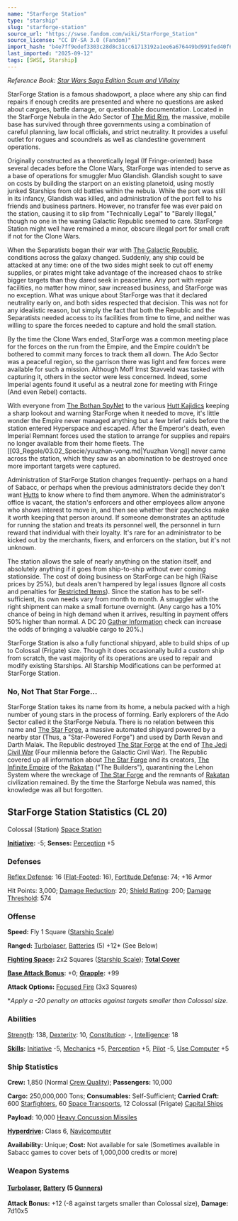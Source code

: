 ```yaml
---
name: "StarForge Station"
type: "starship"
slug: "starforge-station"
source_url: "https://swse.fandom.com/wiki/StarForge_Station"
source_license: "CC BY-SA 3.0 (Fandom)"
import_hash: "b4e7ff9edef3303c28d8c31cc61713192a1ee6a676449bd991fed40f659d290e"
last_imported: "2025-09-12"
tags: [SWSE, Starship]
---
```

*Reference Book: [Star Wars Saga Edition Scum and Villainy](https://swse.fandom.com/wiki/Star_Wars_Saga_Edition_Scum_and_Villainy)*

StarForge Station is a famous shadowport, a place where any ship can find repairs if enough credits are presented and where no questions are asked about cargoes, battle damage, or questionable documentation. Located in the StarForge Nebula in the Ado Sector of [The Mid Rim](https://swse.fandom.com/wiki/The_Mid_Rim), the massive, mobile base has survived through three governments using a combination of careful planning, law local officials, and strict neutrality. It provides a useful outlet for rogues and scoundrels as well as clandestine government operations.

Originally constructed as a theoretically legal (If Fringe-oriented) base several decades before the Clone Wars, StarForge was intended to serve as a base of operations for smuggler Muo Glandish. Glandish sought to save on costs by building the starport on an existing planetoid, using mostly junked Starships from old battles within the nebula. While the port was still in its infancy, Glandish was killed, and administration of the port fell to his friends and business partners. However, no transfer fee was ever paid on the station, causing it to slip from "Technically Legal" to "Barely Illegal," though no one in the waning Galactic Republic seemed to care. StarForge Station might well have remained a minor, obscure illegal port for small craft if not for the Clone Wars.

When the Separatists began their war with [The Galactic Republic](https://swse.fandom.com/wiki/The_Galactic_Republic), conditions across the galaxy changed. Suddenly, any ship could be attacked at any time: one of the two sides might seek to cut off enemy supplies, or pirates might take advantage of the increased chaos to strike bigger targets than they dared seek in peacetime. Any port with repair facilities, no matter how minor, saw increased business, and StarForge was no exception. What was unique about StarForge was that it declared neutrality early on, and both sides respected that decision. This was not for any idealistic reason, but simply the fact that both the Republic and the Separatists needed access to its facilities from time to time, and neither was willing to spare the forces needed to capture and hold the small station.

By the time the Clone Wars ended, StarForge was a common meeting place for the forces on the run from the Empire, and the Empire couldn't be bothered to commit many forces to track them all down. The Ado Sector was a peaceful region, so the garrison there was light and few forces were available for such a mission. Although Moff Irnst Stavveld was tasked with capturing it, others in the sector were less concerned. Indeed, some Imperial agents found it useful as a neutral zone for meeting with Fringe (And even Rebel) contacts.

With everyone from [The Bothan SpyNet](https://swse.fandom.com/wiki/The_Bothan_SpyNet) to the various [Hutt Kajidics](https://swse.fandom.com/wiki/Hutt_Kajidics) keeping a sharp lookout and warning StarForge when it needed to move, it's little wonder the Empire never managed anything but a few brief raids before the station entered Hyperspace and escaped. After the Emperor's death, even Imperial Remnant forces used the station to arrange for supplies and repairs no longer available from their home fleets. The [[03_Regole/03.02_Specie/yuuzhan-vong.md|Yuuzhan Vong]] never came across the station, which they saw as an abomination to be destroyed once more important targets were captured.

Administration of StarForge Station changes frequently- perhaps on a hand of Sabacc, or perhaps when the previous administrators decide they don't want [Hutts](https://swse.fandom.com/wiki/Hutts) to know where to find them anymore. When the administrator's office is vacant, the station's enforcers and other employees allow anyone who shows interest to move in, and then see whether their paychecks make it worth keeping that person around. If someone demonstrates an aptitude for running the station and treats its personnel well, the personnel in turn reward that individual with their loyalty. It's rare for an administrator to be kicked out by the merchants, fixers, and enforcers on the station, but it's not unknown.

The station allows the sale of nearly anything on the station itself, and absolutely anything if it goes from ship-to-ship without ever coming stationside. The cost of doing business on StarForge can be high (Raise prices by 25%), but deals aren't hampered by legal issues (Ignore all costs and penalties for [Restricted Items](https://swse.fandom.com/wiki/Restricted_Items)). Since the station has to be self-sufficient, its own needs vary from month to month. A smuggler with the right shipment can make a small fortune overnight. (Any cargo has a 10% chance of being in high demand when it arrives, resulting in payment offers 50% higher than normal. A DC 20 [Gather Information](https://swse.fandom.com/wiki/Gather_Information) check can increase the odds of bringing a valuable cargo to 20%.)

StarForge Station is also a fully functional shipyard, able to build ships of up to Colossal (Frigate) size. Though it does occasionally build a custom ship from scratch, the vast majority of its operations are used to repair and modify existing Starships. All Starship Modifications can be performed at StarForge Station.

### No, Not That Star Forge...
StarForge Station takes its name from its home, a nebula packed with a high number of young stars in the process of forming. Early explorers of the Ado Sector called it the StarForge Nebula. There is no relation between this name and [The Star Forge](https://swse.fandom.com/wiki/The_Star_Forge), a massive automated shipyard powered by a nearby star (Thus, a "Star-Powered Forge") and used by Darth Revan and Darth Malak. The Republic destroyed [The Star Forge](https://swse.fandom.com/wiki/The_Star_Forge) at the end of [The Jedi Civil War](https://swse.fandom.com/wiki/The_Jedi_Civil_War) (Four millennia before the Galactic Civil War). The Republic covered up all information about [The Star Forge](https://swse.fandom.com/wiki/The_Star_Forge) and its creators, [The Infinite Empire](https://swse.fandom.com/wiki/The_Infinite_Empire) of the [Rakatan](https://swse.fandom.com/wiki/Rakatan) ("The Builders"), quarantining the Lehon System where the wreckage of [The Star Forge](https://swse.fandom.com/wiki/The_Star_Forge) and the remnants of [Rakatan](https://swse.fandom.com/wiki/Rakatan) civilization remained. By the time the Starforge Nebula was named, this knowledge was all but forgotten.

## StarForge Station Statistics (CL 20)
Colossal (Station) [Space Station](https://swse.fandom.com/wiki/Space_Station)

**[Initiative](https://swse.fandom.com/wiki/Initiative):** -5; **Senses:** [Perception](https://swse.fandom.com/wiki/Perception) +5
### Defenses
[Reflex Defense](https://swse.fandom.com/wiki/Reflex_Defense_(Vehicles)): 16 ([Flat-Footed](https://swse.fandom.com/wiki/Flat-Footed): 16), [Fortitude Defense](https://swse.fandom.com/wiki/Fortitude_Defense_(Vehicles)): 74; +16 Armor

Hit Points: 3,000; [Damage Reduction](https://swse.fandom.com/wiki/Damage_Reduction): 20; [Shield Rating](https://swse.fandom.com/wiki/Shield_Rating): 200; [Damage Threshold](https://swse.fandom.com/wiki/Damage_Threshold_(Vehicles)): 574
### Offense
**Speed:** Fly 1 Square ([Starship Scale](https://swse.fandom.com/wiki/Starship_Scale))

**Ranged:** [Turbolaser](https://swse.fandom.com/wiki/Turbolaser), [Batteries](https://swse.fandom.com/wiki/Weapon_Batteries) (5) +12* (See Below)

**[Fighting Space](https://swse.fandom.com/wiki/Fighting_Space):** 2x2 Squares ([Starship Scale](https://swse.fandom.com/wiki/Starship_Scale)); **[Total Cover](https://swse.fandom.com/wiki/Total_Cover)**

**[Base Attack Bonus](https://swse.fandom.com/wiki/Base_Attack_Bonus):** +0; **[Grapple](https://swse.fandom.com/wiki/Grapple):** +99

**Attack Options:** [Focused Fire](https://swse.fandom.com/wiki/Focused_Fire) (3x3 Squares)

**Apply a -20 penalty on attacks against targets smaller than Colossal size.*
### Abilities
[Strength](https://swse.fandom.com/wiki/Strength): 138, [Dexterity](https://swse.fandom.com/wiki/Dexterity): 10, [Constitution](https://swse.fandom.com/wiki/Constitution): -, [Intelligence](https://swse.fandom.com/wiki/Intelligence): 18

**[Skills](https://swse.fandom.com/wiki/Skills):** [Initiative](https://swse.fandom.com/wiki/Initiative) -5, [Mechanics](https://swse.fandom.com/wiki/Mechanics) +5, [Perception](https://swse.fandom.com/wiki/Perception) +5, [Pilot](https://swse.fandom.com/wiki/Pilot) -5, [Use Computer](https://swse.fandom.com/wiki/Use_Computer) +5
### Ship Statistics
**Crew:** 1,850 (Normal [Crew Quality](https://swse.fandom.com/wiki/Crew_Quality)); **Passengers:** 10,000

**Cargo:** 250,000,000 Tons; **Consumables:** Self-Sufficient; **Carried Craft:** 600 [Starfighters](https://swse.fandom.com/wiki/Starfighters), 60 [Space Transports](https://swse.fandom.com/wiki/Space_Transports), 12 Colossal (Frigate) [Capital Ships](https://swse.fandom.com/wiki/Capital_Ships)

**Payload:** 10,000 [Heavy Concussion Missiles](https://swse.fandom.com/wiki/Heavy_Concussion_Missiles)

**[Hyperdrive](https://swse.fandom.com/wiki/Hyperdrive):** Class 6, [Navicomputer](https://swse.fandom.com/wiki/Navicomputer)

**Availability:** Unique; **Cost:** Not available for sale (Sometimes available in Sabacc games to cover bets of 1,000,000 credits or more)
### Weapon Systems
#### **[Turbolaser](https://swse.fandom.com/wiki/Turbolaser), [Battery](https://swse.fandom.com/wiki/Weapon_Batteries) (5 [Gunners](https://swse.fandom.com/wiki/Gunners))**
**Attack Bonus:** +12 (-8 against targets smaller than Colossal size), **Damage:** 7d10x5